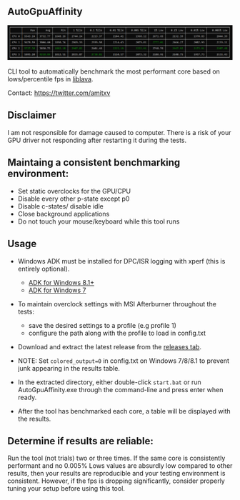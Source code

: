 ## AutoGpuAffinity

<img src="./img/exampleoutput.png" width="1000"> 

CLI tool to automatically benchmark the most performant core based on lows/percentile fps in [liblava](https://github.com/liblava/liblava).

Contact: https://twitter.com/amitxv

## Disclaimer
I am not responsible for damage caused to computer. There is a risk of your GPU driver not responding after restarting it during the tests.

## Maintaing a consistent benchmarking environment:

 - Set static overclocks for the GPU/CPU
 - Disable every other p-state except p0
 - Disable c-states/ disable idle
 - Close background applications
 - Do not touch your mouse/keyboard while this tool runs

## Usage

- Windows ADK must be installed for DPC/ISR logging with xperf (this is entirely optional).
    - [ADK for Windows 8.1+](https://docs.microsoft.com/en-us/windows-hardware/get-started/adk-install)
    - [ADK for Windows 7](http://download.microsoft.com/download/A/6/A/A6AC035D-DA3F-4F0C-ADA4-37C8E5D34E3D/setup/WinSDKPerformanceToolKit_amd64/wpt_x64.msi)

- To maintain overclock settings with MSI Afterburner throughout the tests:

    - save the desired settings to a profile (e.g profile 1)
    - configure the path along with the profile to load in config.txt
    
- Download and extract the latest release from the [releases tab](https://github.com/amitxv/AutoGpuAffinity/releases).

- NOTE: Set ``colored_output=0`` in config.txt on Windows 7/8/8.1 to prevent junk appearing in the results table.

- In the extracted directory, either double-click ``start.bat`` or run AutoGpuAffinity.exe through the command-line and press enter when ready.

- After the tool has benchmarked each core, a table will be displayed with the results.

## Determine if results are reliable:

Run the tool (not trials) two or three times. If the same core is consistently performant and no 0.005% Lows values are absurdly low compared to other results, then your results are reproducible and your testing environment is consistent. However, if the fps is dropping significantly, consider properly tuning your setup before using this tool.